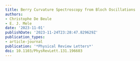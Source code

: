```yaml
---
title: Berry Curvature Spectroscopy from Bloch Oscillations
authors:
- Christophe De Beule
- E. J. Mele
date: '2023-11-01'
publishDate: '2023-11-24T23:28:47.829629Z'
publication_types:
- article-journal
publication: '*Physical Review Letters*'
doi: 10.1103/PhysRevLett.131.196603
---
```


